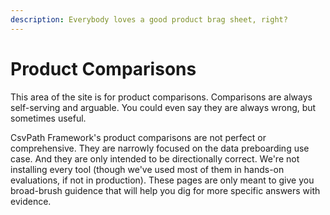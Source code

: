 ```yaml
---
description: Everybody loves a good product brag sheet, right?
---
```


# Product Comparisons

This area of the site is for product comparisons. Comparisons are always self-serving and arguable. You could even say they are always wrong, but sometimes useful.

CsvPath Framework's product comparisons are not perfect or comprehensive. They are narrowly focused on the data preboarding use case. And they are only intended to be directionally correct. We're not installing every tool (though we've used most of them in hands-on evaluations, if not in production).    These pages are only meant to give you broad-brush guidence that will help you dig for more specific answers with evidence.



